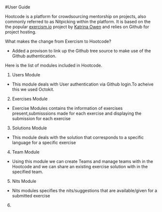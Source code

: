 
#User Guide

Hootcode is a platform for crowdsourcing mentorship on projects, also commonly referred to as Nitpicking within the platform. It is based on the the popular [exercism.io](http://exercism.io/) project by [Katrina Owen](http://kytrinyx.com/)  and relies on Github for project hosting.

What makes the change from Exercism to Hootcode?
- Added a provison to link up the Github tree source to make use of the Github authentication.

Here is the list of modules included in Hootcode.

1. Users Module
 - This module deals with User authentication via Github login.To acheive this we used Octokit.
2. Exercises Module
 - Exercise Modules contains the information of exercises present,submisssions made for each exercise and displaying the submission for each exercise
3. Solutions Module
- This module deals with the solution that corresponds to a specific language for a specific exercise
4. Team Module
 - Using this module we can create Teams and manage teams with in the Hootcode and we can share an existing exercise solution with in the specified team.
5. Nits Module
 - Nits modules specifies the nits/suggestions that are available/given for a submitted exercise
6.

  
